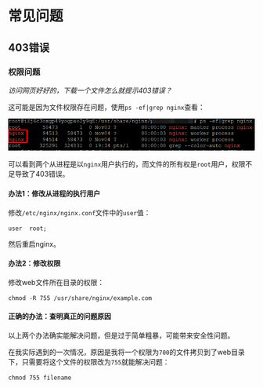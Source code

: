 # 常见问题
## 403错误

### 权限问题

*访问网页好好的，下载一个文件怎么就提示403错误？*

这可能是因为文件权限存在问题，使用`ps -ef|grep nginx`查看：

![](_images/Pasted%20image%2020231110195336.png)

可以看到两个从进程是以`nginx`用户执行的，而文件的所有权是`root`用户，权限不足导致了403错误。

#### 办法1：修改从进程的执行用户

修改`/etc/nginx/nginx.conf`文件中的`user`值：

```
user  root;
```

然后重启nginx。
#### 办法2：修改权限

修改web文件所在目录的权限：

```
chmod -R 755 /usr/share/nginx/example.com
```

#### 正确的办法：查明真正的问题原因

以上两个办法确实能解决问题，但是过于简单粗暴，可能带来安全性问题。

在我实际遇到的一次情况，原因是我将一个权限为`700`的文件拷贝到了web目录下，只需要将这个文件的权限改为`755`就能解决问题：

```
chmod 755 filename
```
